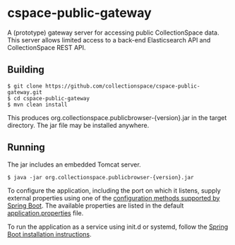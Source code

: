 # cspace-public-gateway

A (prototype) gateway server for accessing public CollectionSpace data. This server allows limited access to a back-end Elasticsearch API and CollectionSpace REST API.

## Building

```
$ git clone https://github.com/collectionspace/cspace-public-gateway.git
$ cd cspace-public-gateway
$ mvn clean install
```

This produces org.collectionspace.publicbrowser-{version}.jar in the target directory. The jar file may be installed anywhere.

## Running

The jar includes an embedded Tomcat server.

```
$ java -jar org.collectionspace.publicbrowser-{version}.jar
```

To configure the application, including the port on which it listens, supply external properties using one of the [configuration methods supported by Spring Boot](https://docs.spring.io/spring-boot/docs/current/reference/html/boot-features-external-config.html).
The available properties are listed in the default [application.properties](./src/main/resources/application.properties) file.

To run the application as a service using init.d or systemd, follow the [Spring Boot installation instructions](https://docs.spring.io/spring-boot/docs/current/reference/html/deployment-install.html).

